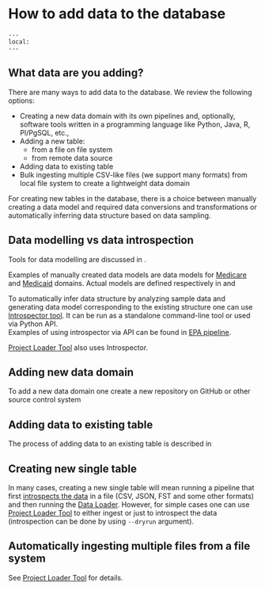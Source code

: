 # How to add data to the database

```{contents}
---
local:
---
```
                         
## What data are you adding?

There are many ways to add data to the database. We review the following 
options:

- Creating a new data domain with its own pipelines and, optionally,
    software tools written in a programming language like Python, Java, R,
    Pl/PgSQL, etc.,
- Adding a new table:
    - from a file on file system
    - from remote data source
- Adding data to existing table
- Bulk ingesting multiple CSV-like files (we support many formats) from
    local file system to create a lightweight data domain

For creating new tables in the database, there is a choice between
manually creating a data model and required data conversions and
transformations or automatically inferring data structure based on 
data sampling.
              
## Data modelling vs data introspection

Tools for data modelling are discussed in 
[](Datamodels.md). 

Examples of manually created data models are data models for
[Medicare](Medicare.md) and 
[Medicaid](Medicaid.md) domains. Actual models are defined
respectively in 
[](members/medicare_yaml.md) and
[](members/medicaid_yaml.md)

To automatically infer data structure by analyzing sample data
and generating data model corresponding to the existing structure
one can use
[Introspector tool](members/introspector.rst).
It can be run as a standalone command-line tool or used via Python API.                                                   
Examples of using introspector via API can be found in 
[EPA pipeline](members/epa_registry.rst). 

[Project Loader Tool](ProjectLoader.md)
also uses Introspector.

## Adding new data domain

To add a new data domain one create a new repository on GitHub
or other source control system

                              
## Adding data to existing table

The process of adding data to an existing table is described in
[](DataLoader.md)

## Creating new single table

In many cases, creating a new single table will mean running a 
pipeline that first 
[introspects the data](members/introspector.rst) 
in a file (CSV, JSON, FST and some other
formats) and then running the 
[Data Loader](DataLoader.md). 
However, for simple cases one can use 
[Project Loader Tool](ProjectLoader.md)
to either ingest or just to introspect the data 
(introspection can be done by using `--dryrun` argument).

## Automatically ingesting multiple files from a file system

See [Project Loader Tool](ProjectLoader.md)
for details.
